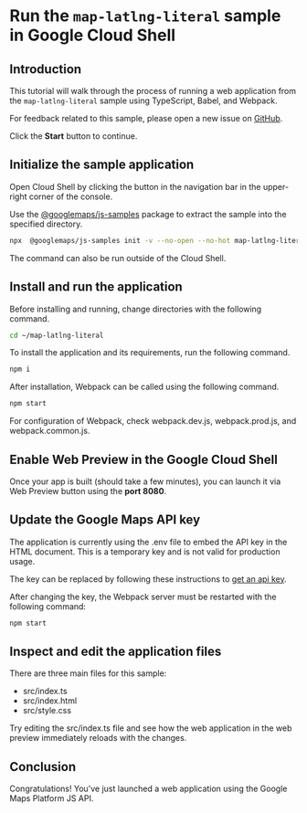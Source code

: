 # Run the `map-latlng-literal` sample in Google Cloud Shell

<walkthrough-tutorial-duration duration="10"/>

## Introduction

This tutorial will walk through the process of running a web application from
the `map-latlng-literal` sample using TypeScript, Babel, and Webpack.

For feedback related to this sample, please open a new issue on
[GitHub](https://github.com/googlemaps/js-samples/issues).

Click the **Start** button to continue.

## Initialize the sample application

Open Cloud Shell by clicking the
<walkthrough-cloud-shell-icon></walkthrough-cloud-shell-icon> button in the
navigation bar in the upper-right corner of the console.

Use the [@googlemaps/js-samples](https://www.npmjs.com/package/@googlemaps/js-samples) package to
extract the sample into the specified directory.

```bash
npx  @googlemaps/js-samples init -v --no-open --no-hot map-latlng-literal ~/map-latlng-literal
```

The command can also be run outside of the Cloud Shell.

## Install and run the application

Before installing and running, change directories with the following command.

```bash
cd ~/map-latlng-literal
```

To install the application and its requirements, run the following command.

```bash
npm i
```

After installation, Webpack can be called using the following command.

```bash
npm start
```

For configuration of Webpack, check
<walkthrough-editor-open-file filePath="map-latlng-literal/webpack.dev.js">webpack.dev.js</walkthrough-editor-open-file>,
<walkthrough-editor-open-file filePath="map-latlng-literal/webpack.prod.js">webpack.prod.js</walkthrough-editor-open-file>,
and
<walkthrough-editor-open-file filePath="map-latlng-literal/webpack.common.js">webpack.common.js</walkthrough-editor-open-file>.

## Enable Web Preview in the Google Cloud Shell

Once your app is built (should take a few minutes), you can launch it via
<walkthrough-spotlight-pointer target="cloudshell" spotlightId="devshell-web-preview-button">Web
Preview button</walkthrough-spotlight-pointer> using the **port 8080**.

## Update the Google Maps API key

The application is currently using the
<walkthrough-editor-open-file filePath="map-latlng-literal/.env">.env</walkthrough-editor-open-file>
file to embed the API key in the HTML document. This is a temporary key and is
not valid for production usage.

The key can be replaced by following these instructions to
[get an api key](https://developers.google.com/maps/documentation/javascript/get-api-key).

After changing the key, the Webpack server must be restarted with the following
command:

```bash
npm start
```

## Inspect and edit the application files

There are three main files for this sample:

*   <walkthrough-editor-open-file filePath="map-latlng-literal/src/index.ts">src/index.ts</walkthrough-editor-open-file>
*   <walkthrough-editor-open-file filePath="map-latlng-literal/src/index.html">src/index.html</walkthrough-editor-open-file>
*   <walkthrough-editor-open-file filePath="map-latlng-literal/src/style.css">src/style.css</walkthrough-editor-open-file>

Try editing the <walkthrough-editor-open-file filePath="map-latlng-literal/src/index.ts">src/index.ts</walkthrough-editor-open-file> file and see how the web application in the web preview immediately reloads with the changes.

## Conclusion

<walkthrough-conclusion-trophy></walkthrough-conclusion-trophy>

Congratulations! You've just launched a web application using the Google Maps
Platform JS API.
